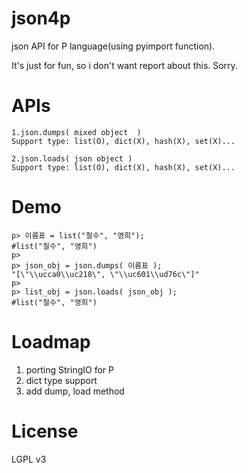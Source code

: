 json4p
======
json API for P language(using pyimport function).

It's just for fun, so i don't want report about this. Sorry.

APIs
=====
    1.json.dumps( mixed object  )
    Support type: list(O), dict(X), hash(X), set(X)...
  
    2.json.loads( json object )
    Support type: list(O), dict(X), hash(X), set(X)...

Demo
=====
    p> 이름표 = list("철수", "영희");
    #list("철수", "영희")
    p> 
    p> json_obj = json.dumps( 이름표 );
    "[\"\\ucca0\\uc218\", \"\\uc601\\ud76c\"]"
    p> 
    p> list_obj = json.loads( json_obj );
    #list("철수", "영희")

Loadmap
=======
  1. porting StringIO for P
  2. dict type support
  3. add dump, load method

License
=======
LGPL v3
